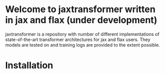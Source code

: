 # Welcome to jaxtransformer written in jax and flax (under development)

jaxtransformer is a repository with number of different implementations of state-of-the-art transformer architectures for jax and flax users. They models are tested on and training logs are provided to the extent possible.


# Installation



